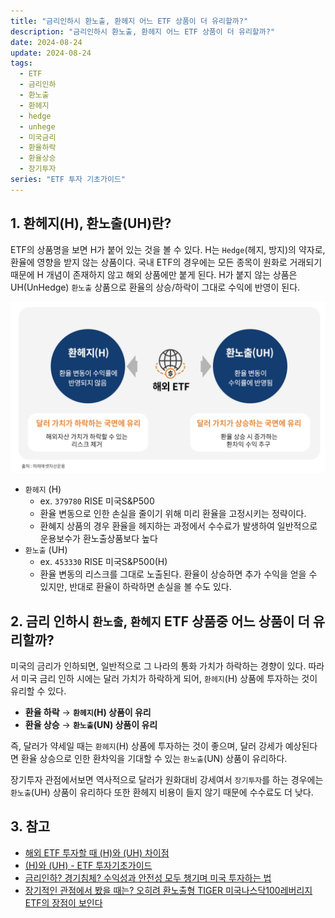 ```yaml
---
title: "금리인하시 환노출, 환헤지 어느 ETF 상품이 더 유리할까?"
description: "금리인하시 환노출, 환헤지 어느 ETF 상품이 더 유리할까?"
date: 2024-08-24
update: 2024-08-24
tags:
  - ETF
  - 금리인하
  - 환노출
  - 환헤지
  - hedge
  - unhege
  - 미국금리
  - 환율하락
  - 환율상승
  - 장기투자
series: "ETF 투자 기초가이드"
---
```


## 1. 환헤지(H), 환노출(UH)란?

ETF의 상품명을 보면 H가 붙어 있는 것을 볼 수 있다. H는 `Hedge`(헤지, 방지)의 약자로, 환율에 영향을 받지 않는 상품이다. 국내 ETF의 경우에는 모든 종목이 원화로 거래되기 때문에 H 개념이 존재하지 않고 해외 상품에만 붙게 된다. H가 붙지 않는 상품은 UH(UnHedge) `환노출` 상품으로 환율의 상승/하락이 그대로 수익에 반영이 된다.

![환헤지 vs 환노출](image-20240824232318481.png)

- `환헤지` (H)
  - ex. `379780` RISE 미국S&P500
  - 환율 변동으로 인한 손실을 줄이기 위해 미리 환율을 고정시키는 정략이다.
  - 환혜지 상품의 경우 환율을 헤지하는 과정에서 수수료가 발생하여 일반적으로 운용보수가 환노출상품보다 높다
- `환노출` (UH)
  - ex. `453330` RISE 미국S&P500(H)
  - 환율 변동의 리스크를 그대로 노출된다. 환율이 상승하면 추가 수익을 얻을 수 있지만, 반대로 환율이 하락하면 손실을 볼 수도 있다.

## 2. 금리 인하시 `환노출`, `환헤지` ETF 상품중 어느 상품이 더 유리할까?

미국의 금리가 인하되면, 일반적으로 그 나라의 통화 가치가 하락하는 경향이 있다. 따라서 미국 금리 인하 시에는 달러 가치가 하락하게 되어, `환헤지`(H) 상품에 투자하는 것이 유리할 수 있다.

- **환율 하락** → **`환헤지`(H) 상품이 유리**
- **환율 상승** → **`환노출`(UN) 상품이 유리**

즉, 달러가 약세일 때는 `환헤지`(H) 상품에 투자하는 것이 좋으며, 달러 강세가 예상된다면 환율 상승으로 인한 환차익을 기대할 수 있는 `환노출`(UN) 상품이 유리하다.

장기투자 관점에서보면 역사적으로 달러가 원화대비 강세여서 `장기투자`를 하는 경우에는 `환노출`(UH) 상품이 유리하다 또한 환헤지 비용이 들지 않기 때문에 수수료도 더 낮다.



## 3. 참고

- [해외 ETF 투자할 때 (H)와 (UH) 차이점](https://brunch.co.kr/@nasky76/294)
- [(H)와 (UH) - ETF 투자기초가이드](https://www.samsungfund.com/etf/insight/guide/view07.do)
- [금리인하? 경기침체? 수익성과 안전성 모두 챙기며 미국 투자하는 법](https://samsungfundblog.com/archives/49163)
- [장기적인 관점에서 봤을 때는? 오히려 환노출형 TIGER 미국나스닥100레버리지 ETF의 장점이 보인다](https://www.tigeretf.com/ko/insight/hot-etf-introduce/view.do?listCnt=6&q=&detailsKey=297&pageIndex=1)
